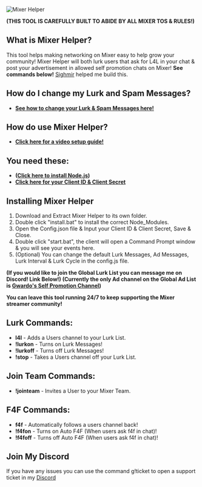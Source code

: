 ![Mixer Helper](https://i.imgur.com/mEeU8u7.png)

**(THIS TOOL IS CAREFULLY BUILT TO ABIDE BY ALL MIXER TOS & RULES!)**

## What is Mixer Helper?
This tool helps making networking on Mixer easy to help grow your community! Mixer Helper will both lurk users that ask for L4L in your chat & post your advertisement in allowed self promotion chats on Mixer! **See commands below!** [Sighmir](https://github.com/Sighmir)  helped me build this.

## How do I change my Lurk and Spam Messages?
- **[See how to change your Lurk & Spam Messages here!](https://tkvids.wixsite.com/designs/mixer-support-tool)**

## How do use Mixer Helper?
- **[Click here for a video setup guide!](https://youtu.be/nfq1F1Tvnkk)**

## You need these:
- **([Click here to install Node.js](https://nodejs.org/en/download/))**
- **[Click here for your Client ID & Client Secret](https://mixer.com/lab/oauth)**

## Installing Mixer Helper
1. Download and Extract Mixer Helper to its own folder.
2. Double click "install.bat" to install the correct Node_Modules.
3. Open the Config.json file & Input your Client ID & Client Secret, Save & Close.
4. Double click "start.bat", the client will open a Command Prompt window & you will see your events here.
5. (Optional) You can change the default Lurk Messages, Ad Messages, Lurk Interval & Lurk Cycle in the config.js file.

**(If you would like to join the Global Lurk List you can message me on Discord! Link Below!)
(Currently the only Ad channel on the Global Ad List is [Gwardo's Self Promotion Channel](https://www.mixer.com/gwardo420))**

**You can leave this tool running 24/7 to keep supporting the Mixer streamer community!**

## Lurk Commands:
- **l4l** - Adds a Users channel to your Lurk List.
- **!lurkon** - Turns on Lurk Messages!
- **!lurkoff** - Turns off Lurk Messages!
- **!stop** - Takes a Users channel off your Lurk List.

## Join Team Commands:
- **!jointeam** - Invites a User to your Mixer Team.

## F4F Commands:
- **f4f** - Automatically follows a users channel back!
- **!f4fon** - Turns on Auto F4F (When users ask f4f in chat)!
- **!f4foff** - Turns off Auto F4F (When users ask f4f in chat)!

## Join My Discord
If you have any issues you can use the command g!ticket to open a support ticket in my [Discord](https://discord.gg/aQzZbx8)
